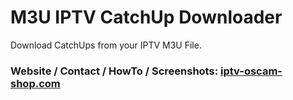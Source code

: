 # M3U IPTV CatchUp Downloader


Download CatchUps from your IPTV M3U File.


### Website / Contact / HowTo / Screenshots: [iptv-oscam-shop.com](https://iptv-oscam-shop.com/index.php/m3u-iptv-catchup-downloader/)

